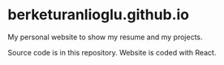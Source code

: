 # berketuranlioglu.github.io
My personal website to show my resume and my projects.

Source code is in this repository. Website is coded with React.
